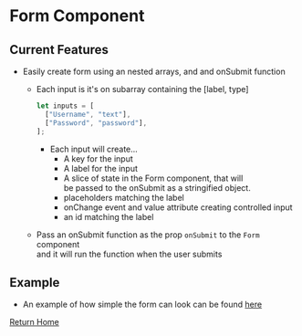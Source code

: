 # Form Component

## Current Features

- Easily create form using an nested arrays, and and onSubmit function

  - Each input is it's on subarray containing the [label, type]

    ```js
    let inputs = [
      ["Username", "text"],
      ["Password", "password"],
    ];
    ```

    - Each input will create...
      - A key for the input
      - A label for the input
      - A slice of state in the Form component, that will\
        be passed to the onSubmit as a stringified object.
      - placeholders matching the label
      - onChange event and value attribute creating controlled input
      - an id matching the label

  - Pass an onSubmit function as the prop `onSubmit` to the `Form` component\
    and it will run the function when the user submits

## Example

- An example of how simple the form can look can be found [here](../../Pages/FormExample/Login/Login.js)

[Return Home](https://github.com/mylo-james/Components/)
